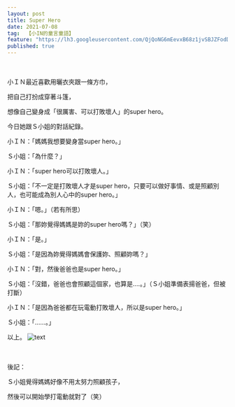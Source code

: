 ```yaml
---
layout: post
title: Super Hero
date: 2021-07-08
tag:  【小IN的童言童語】
feature: "https://lh3.googleusercontent.com/QjQoNG6mEevxB68z1jvSBJZFodDk75PY20n_ayrJdVgsgFaxB1-mZbCi6nJ9atswX-hiONXRSpTc-JKCFGRvfxpSQ74NydzfxGUsqvpEolP-pGFwSR7hnyobArvwNbv3P1qs1mENsmY=w2400"
published: true
---
```


<br><br>
小ＩＮ最近喜歡用曬衣夾跟一條方巾，

把自己打扮成穿著斗篷，

想像自己變身成「很厲害、可以打敗壞人」的super hero。

今日她跟Ｓ小姐的對話紀錄。

小ＩＮ：「媽媽我想要變身當super hero。」

Ｓ小姐：「為什麼？」

小ＩＮ：「super hero可以打敗壞人。」

Ｓ小姐：「不一定是打敗壞人才是super hero，只要可以做好事情、或是照顧別人，也可能成為別人心中的super hero。」

小ＩＮ：「嗯。」（若有所思）

Ｓ小姐：「那妳覺得媽媽是妳的super hero嗎？」（笑）

小ＩＮ：「是。」

Ｓ小姐：「是因為妳覺得媽媽會保護妳、照顧妳嗎？」

小ＩＮ：「對，然後爸爸也是super hero。」

Ｓ小姐：「沒錯，爸爸也會照顧這個家，也算是….。」（Ｓ小姐準備表揚爸爸，但被打斷）

小ＩＮ：「是因為爸爸都在玩電動打敗壞人，所以是super hero。」

Ｓ小姐：「……。」

以上。
![text](https://lh3.googleusercontent.com/QjQoNG6mEevxB68z1jvSBJZFodDk75PY20n_ayrJdVgsgFaxB1-mZbCi6nJ9atswX-hiONXRSpTc-JKCFGRvfxpSQ74NydzfxGUsqvpEolP-pGFwSR7hnyobArvwNbv3P1qs1mENsmY=w2400)



<br><br>
後記：

Ｓ小姐覺得媽媽好像不用太努力照顧孩子，

然後可以開始學打電動就對了（笑）
